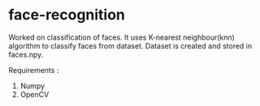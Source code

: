 # face-recognition

Worked on classification of faces. 
It uses K-nearest neighbour(knn) algorithm to classify faces from dataset.
Dataset is created and stored in faces.npy. 

Requirements : 
1. Numpy
2. OpenCV

